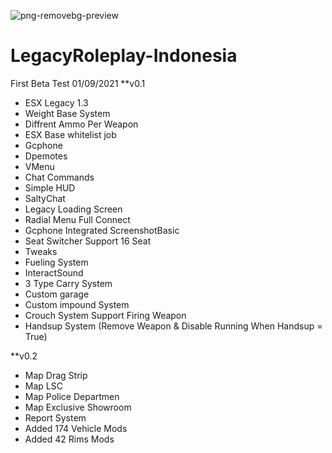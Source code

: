 ![png-removebg-preview](https://user-images.githubusercontent.com/90019085/131947140-10d253ae-43c4-4883-970f-70b70f775eba.png)
# LegacyRoleplay-Indonesia

First Beta Test 01/09/2021
**v0.1 
- ESX Legacy 1.3
- Weight Base System 
- Diffrent Ammo Per Weapon
- ESX Base whitelist job
- Gcphone
- Dpemotes
- VMenu
- Chat Commands
- Simple HUD
- SaltyChat
- Legacy Loading Screen
- Radial Menu Full Connect
- Gcphone Integrated ScreenshotBasic
- Seat Switcher Support 16 Seat
- Tweaks 
- Fueling System
- InteractSound
- 3 Type Carry System
- Custom garage
- Custom impound System
- Crouch System Support Firing Weapon 
- Handsup System (Remove Weapon & Disable Running When Handsup = True)

**v0.2
- Map Drag Strip
- Map LSC
- Map Police Departmen
- Map Exclusive Showroom
- Report System
- Added 174 Vehicle Mods
- Added 42 Rims Mods

